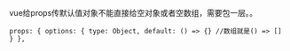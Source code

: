 vue给props传默认值对象不能直接给空对象或者空数组，需要包一层。。

`
props: {
  options: {
    type: Object,
    default: () => {} //数组就是() => []
  }
},
`